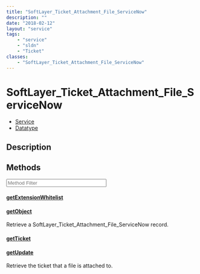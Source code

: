 ```yaml
---
title: "SoftLayer_Ticket_Attachment_File_ServiceNow"
description: ""
date: "2018-02-12"
layout: "service"
tags:
    - "service"
    - "sldn"
    - "Ticket"
classes:
    - "SoftLayer_Ticket_Attachment_File_ServiceNow"
---
```

# SoftLayer_Ticket_Attachment_File_ServiceNow
<div id='service-datatype'>
    <ul id='sldn-reference-tabs'>
    <li id='service'> <a href='/reference/services/SoftLayer_Ticket_Attachment_File_ServiceNow' >Service</a></li>    <li id='datatype'> <a href='/reference/datatypes/SoftLayer_Ticket_Attachment_File_ServiceNow' >Datatype</a></li>
    </ul>
</div>

## Description






        
<div id="properties" class="content service-content">

## Methods

<div class="view-filters">
    <div class="clearfix">
        <div class="search-input-box">
            <input placeholder="Method Filter" onkeyup="titleSearch(inputId='edit-combine', divId='method-div', elementClass='method-row')" 
                type="text" id="edit-combine" value="" size="30" maxlength="128" class="form-text">
        </div>
    </div>
</div>

<div id="method-div">

<div class="method-row">

#### [getExtensionWhitelist](/reference/services/SoftLayer_Ticket_Attachment_File_ServiceNow/getExtensionWhitelist)


</div>

<div class="method-row">

#### [getObject](/reference/services/SoftLayer_Ticket_Attachment_File_ServiceNow/getObject)
Retrieve a SoftLayer_Ticket_Attachment_File_ServiceNow record.

</div>

<div class="method-row">

#### [getTicket](/reference/services/SoftLayer_Ticket_Attachment_File_ServiceNow/getTicket)


</div>

<div class="method-row">

#### [getUpdate](/reference/services/SoftLayer_Ticket_Attachment_File_ServiceNow/getUpdate)
Retrieve the ticket that a file is attached to.

</div>
</div>

</div>

